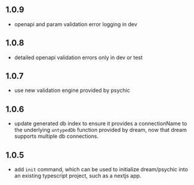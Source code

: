 ## 1.0.9

- openapi and param validation error logging in dev

## 1.0.8

- detailed openapi validation errors only in dev or test

## 1.0.7

- use new validation engine provided by psychic

## 1.0.6

- update generated db index to ensure it provides a connectionName to the underlying `untypedDb` function provided by dream, now that dream supports multiple db connections.

## 1.0.5

- add `init` command, which can be used to initialize dream/psychic into an existing typescript project, such as a nextjs app.
